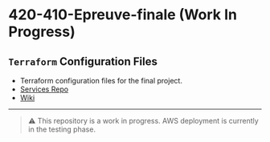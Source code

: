 # 420-410-Epreuve-finale (Work In Progress)

## `Terraform` Configuration Files

- Terraform configuration files for the final project.
- [Services Repo](https://github.com/ManasseTegGbegnohou/projetImmo-AWS-services.git)
- [Wiki](https://github.com/ManasseTegGbegnohou/420-414-Epreuve-Finale-IaC/wiki)
---
> ⚠️ This repository is a work in progress. AWS deployment is currently in the testing phase.
